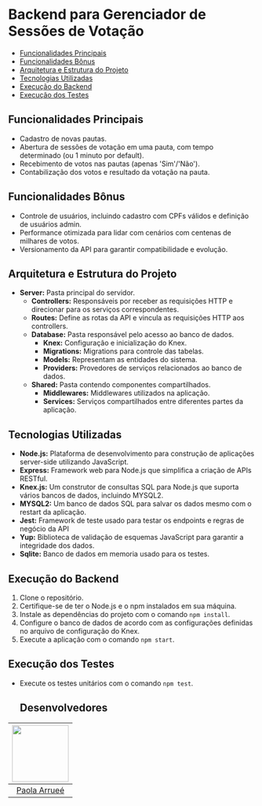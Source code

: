 # Backend para Gerenciador de Sessões de Votação


- [Funcionalidades Principais](#funcionalidades-principais)
- [Funcionalidades Bônus](#funcionalidades-bônus)
- [Arquitetura e Estrutura do Projeto](#arquitetura-e-estrutura-do-projeto)
- [Tecnologias Utilizadas](#tecnologias-utilizadas)
- [Execução do Backend](#execução-do-backend)
- [Execução dos Testes](#execução-dos-testes)

## Funcionalidades Principais

- Cadastro de novas pautas.
- Abertura de sessões de votação em uma pauta, com tempo determinado (ou 1 minuto por default).
- Recebimento de votos nas pautas (apenas 'Sim'/'Não').
- Contabilização dos votos e resultado da votação na pauta.

## Funcionalidades Bônus

- Controle de usuários, incluindo cadastro com CPFs válidos e definição de usuários admin.
- Performance otimizada para lidar com cenários com centenas de milhares de votos.
- Versionamento da API para garantir compatibilidade e evolução.

## Arquitetura e Estrutura do Projeto

- **Server:** Pasta principal do servidor.
  - **Controllers:** Responsáveis por receber as requisições HTTP e direcionar para os serviços correspondentes.
  - **Routes:** Define as rotas da API e vincula as requisições HTTP aos controllers.
  - **Database:** Pasta responsável pelo acesso ao banco de dados.
    - **Knex:** Configuração e inicialização do Knex.
    - **Migrations:** Migrations para controle das tabelas.
    - **Models:** Representam as entidades do sistema.
    - **Providers:** Provedores de serviços relacionados ao banco de dados.
  - **Shared:** Pasta contendo componentes compartilhados.
    - **Middlewares:** Middlewares utilizados na aplicação.
    - **Services:** Serviços compartilhados entre diferentes partes da aplicação.

## Tecnologias Utilizadas

- **Node.js:** Plataforma de desenvolvimento para construção de aplicações server-side utilizando JavaScript.
- **Express:** Framework web para Node.js que simplifica a criação de APIs RESTful.
- **Knex.js:** Um construtor de consultas SQL para Node.js que suporta vários bancos de dados, incluindo MYSQL2.
- **MYSQL2:** Um banco de dados SQL para salvar os dados mesmo com o restart da aplicação.
- **Jest:** Framework de teste usado para testar os endpoints e regras de negócio da API
- **Yup:** Biblioteca de validação de esquemas JavaScript para garantir a integridade dos dados.
- **Sqlite:** Banco de dados em memoria usado para os testes.

## Execução do Backend

1. Clone o repositório.
2. Certifique-se de ter o Node.js e o npm instalados em sua máquina.
3. Instale as dependências do projeto com o comando `npm install`.
4. Configure o banco de dados de acordo com as configurações definidas no arquivo de configuração do Knex.
5. Execute a aplicação com o comando `npm start`.

## Execução dos Testes

- Execute os testes unitários com o comando `npm test`.
  

  ## Desenvolvedores

| [<img src="https://avatars.githubusercontent.com/paolaarruee?v=4" width=115>](https://github.com/paolaarruee) |
| :---: |
| [Paola Arrueé](https://github.com/paolaarruee) |

